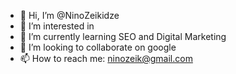 - 👋 Hi, I’m @NinoZeikidze
- 👀 I’m interested in 
- 🌱 I’m currently learning SEO and Digital Marketing
- 💞️ I’m looking to collaborate on google
- 📫 How to reach me:  ninozeik@gmail.com

<!---
NinoZeikidze/NinoZeikidze is a ✨ special ✨ repository because its `README.md` (this file) appears on your GitHub profile.
You can click the Preview link to take a look at your changes.
--->
